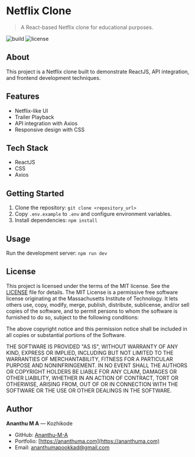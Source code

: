 # Netflix Clone

> A React-based Netflix clone for educational purposes.

![build](https://img.shields.io/badge/build-passing-brightgreen) ![license](https://img.shields.io/badge/license-MIT-blue)

## About

This project is a Netflix clone built to demonstrate ReactJS, API integration, and frontend development techniques.

## Features

- Netflix-like UI
- Trailer Playback
- API integration with Axios
- Responsive design with CSS

## Tech Stack

- ReactJS 
- CSS
- Axios

## Getting Started

1. Clone the repository: `git clone <repository_url>`
2. Copy `.env.example` to `.env` and configure environment variables.
3. Install dependencies: `npm install`

## Usage

Run the development server: `npm run dev`

## License

This project is licensed under the terms of the MIT license.  See the [LICENSE](LICENSE) file for details.  The MIT License is a permissive free software license originating at the Massachusetts Institute of Technology.  It lets others use, copy, modify, merge, publish, distribute, sublicense, and/or sell copies of the software, and to permit persons to whom the software is furnished to do so, subject to the following conditions:

The above copyright notice and this permission notice shall be included in all copies or substantial portions of the Software.

THE SOFTWARE IS PROVIDED "AS IS", WITHOUT WARRANTY OF ANY KIND, EXPRESS OR IMPLIED, INCLUDING BUT NOT LIMITED TO THE WARRANTIES OF MERCHANTABILITY, FITNESS FOR A PARTICULAR PURPOSE AND NONINFRINGEMENT. IN NO EVENT SHALL THE AUTHORS OR COPYRIGHT HOLDERS BE LIABLE FOR ANY CLAIM, DAMAGES OR OTHER LIABILITY, WHETHER IN AN ACTION OF CONTRACT, TORT OR OTHERWISE, ARISING FROM, OUT OF OR IN CONNECTION WITH THE SOFTWARE OR THE USE OR OTHER DEALINGS IN THE SOFTWARE.


## Author

**Ananthu M A** — Kozhikode

- GitHub: [Ananthu-M-A](https://github.com/Ananthu-M-A)
- Portfolio: [https://ananthuma.com](https://ananthuma.com)
- Email: ananthumapookkad@gmail.com

